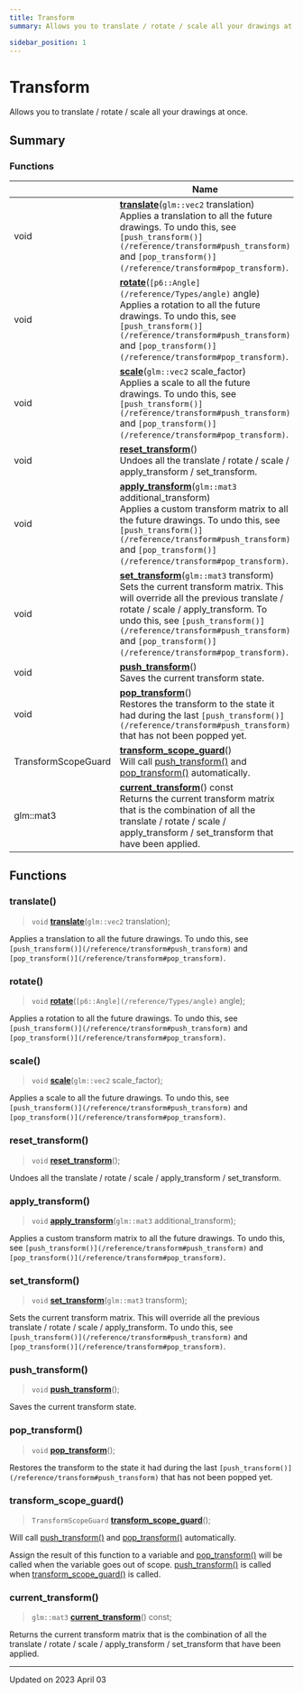 ```yaml
---
title: Transform
summary: Allows you to translate / rotate / scale all your drawings at once. 

sidebar_position: 1
---
```


# Transform

Allows you to translate / rotate / scale all your drawings at once. 

## Summary

### Functions

|                | Name           |
| -------------- | -------------- |
| void | **[translate](/reference/transform#translate)**(`glm::vec2` translation)<br/>Applies a translation to all the future drawings. To undo this, see `[push_transform()](/reference/transform#push_transform)` and `[pop_transform()](/reference/transform#pop_transform)`.  |
| void | **[rotate](/reference/transform#rotate)**(`[p6::Angle](/reference/Types/angle)` angle)<br/>Applies a rotation to all the future drawings. To undo this, see `[push_transform()](/reference/transform#push_transform)` and `[pop_transform()](/reference/transform#pop_transform)`.  |
| void | **[scale](/reference/transform#scale)**(`glm::vec2` scale_factor)<br/>Applies a scale to all the future drawings. To undo this, see `[push_transform()](/reference/transform#push_transform)` and `[pop_transform()](/reference/transform#pop_transform)`.  |
| void | **[reset_transform](/reference/transform#reset_transform)**()<br/>Undoes all the translate / rotate / scale / apply_transform / set_transform.  |
| void | **[apply_transform](/reference/transform#apply_transform)**(`glm::mat3` additional_transform)<br/>Applies a custom transform matrix to all the future drawings. To undo this, see `[push_transform()](/reference/transform#push_transform)` and `[pop_transform()](/reference/transform#pop_transform)`.  |
| void | **[set_transform](/reference/transform#set_transform)**(`glm::mat3` transform)<br/>Sets the current transform matrix. This will override all the previous translate / rotate / scale / apply_transform. To undo this, see `[push_transform()](/reference/transform#push_transform)` and `[pop_transform()](/reference/transform#pop_transform)`.  |
| void | **[push_transform](/reference/transform#push_transform)**()<br/>Saves the current transform state.  |
| void | **[pop_transform](/reference/transform#pop_transform)**()<br/>Restores the transform to the state it had during the last `[push_transform()](/reference/transform#push_transform)` that has not been popped yet.  |
| TransformScopeGuard | **[transform_scope_guard](/reference/transform#transform_scope_guard)**()<br/>Will call [push_transform()](/reference/transform#push_transform) and [pop_transform()](/reference/transform#pop_transform) automatically.  |
| glm::mat3 | **[current_transform](/reference/transform#current_transform)**() const<br/>Returns the current transform matrix that is the combination of all the translate / rotate / scale / apply_transform / set_transform that have been applied.  |


## Functions

### translate()

> `void` **[translate](/reference/transform#translate)**(`glm::vec2` translation);


Applies a translation to all the future drawings. To undo this, see `[push_transform()](/reference/transform#push_transform)` and `[pop_transform()](/reference/transform#pop_transform)`. 

### rotate()

> `void` **[rotate](/reference/transform#rotate)**(`[p6::Angle](/reference/Types/angle)` angle);


Applies a rotation to all the future drawings. To undo this, see `[push_transform()](/reference/transform#push_transform)` and `[pop_transform()](/reference/transform#pop_transform)`. 

### scale()

> `void` **[scale](/reference/transform#scale)**(`glm::vec2` scale_factor);


Applies a scale to all the future drawings. To undo this, see `[push_transform()](/reference/transform#push_transform)` and `[pop_transform()](/reference/transform#pop_transform)`. 

### reset_transform()

> `void` **[reset_transform](/reference/transform#reset_transform)**();


Undoes all the translate / rotate / scale / apply_transform / set_transform. 

### apply_transform()

> `void` **[apply_transform](/reference/transform#apply_transform)**(`glm::mat3` additional_transform);


Applies a custom transform matrix to all the future drawings. To undo this, see `[push_transform()](/reference/transform#push_transform)` and `[pop_transform()](/reference/transform#pop_transform)`. 

### set_transform()

> `void` **[set_transform](/reference/transform#set_transform)**(`glm::mat3` transform);


Sets the current transform matrix. This will override all the previous translate / rotate / scale / apply_transform. To undo this, see `[push_transform()](/reference/transform#push_transform)` and `[pop_transform()](/reference/transform#pop_transform)`. 

### push_transform()

> `void` **[push_transform](/reference/transform#push_transform)**();


Saves the current transform state. 

### pop_transform()

> `void` **[pop_transform](/reference/transform#pop_transform)**();


Restores the transform to the state it had during the last `[push_transform()](/reference/transform#push_transform)` that has not been popped yet. 

### transform_scope_guard()

> `TransformScopeGuard` **[transform_scope_guard](/reference/transform#transform_scope_guard)**();


Will call [push_transform()](/reference/transform#push_transform) and [pop_transform()](/reference/transform#pop_transform) automatically. 

Assign the result of this function to a variable and [pop_transform()](/reference/transform#pop_transform) will be called when the variable goes out of scope. [push_transform()](/reference/transform#push_transform) is called when [transform_scope_guard()](/reference/transform#transform_scope_guard) is called. 


### current_transform()

> `glm::mat3` **[current_transform](/reference/transform#current_transform)**() const;


Returns the current transform matrix that is the combination of all the translate / rotate / scale / apply_transform / set_transform that have been applied. 





-------------------------------

Updated on 2023 April 03